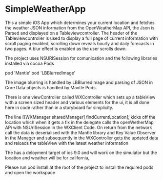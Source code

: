 # SimpleWeatherApp

This a simple iOS App which determines your current location and fetches the weather JSON information from 
the OpenWeatherMap API, the Json is Parsed and displayed on a Tableviewcontroller.
The header of the Tableviewcontroller is used to display a full page of current information with scroll paging
enabled, scrolling down reveals hourly and daily forecasts in two pages.
A blur effect is enabled as the user scrolls down.

The project uses NSURlSession for comunication and the following libraries installed via cocoa Pods

pod 'Mantle'
pod 'LBBlurredImage'

The image blurring is handled by LBBlurredImage and parsing of JSON in Core Data objects is handled by Mantle Pods.

There is one viewController called WXController which sets up a tableView with a screen sized header and various
elements for the ui, it is all done here in code rather than in a storyboard for simplicity.

The line [[WXManager sharedManager] findCurrentLocation]; kicks off the location which when it gets a fix in 
the delegate calls the openWetherMap APi with NSUrlSession in the WXClient Code.
On return from the network call the data is deserialised with the Mantle library and Key Value Observer in the
Manager and subsequently in the WXController gets the updated data and reloads the tableView with the latest
weather information

The has a deloyment target of ios 9.0 and will work on the simulator but the location and weather will be for
california, 

Please run pod install at the root of the project to install the required pods and open the workspace
